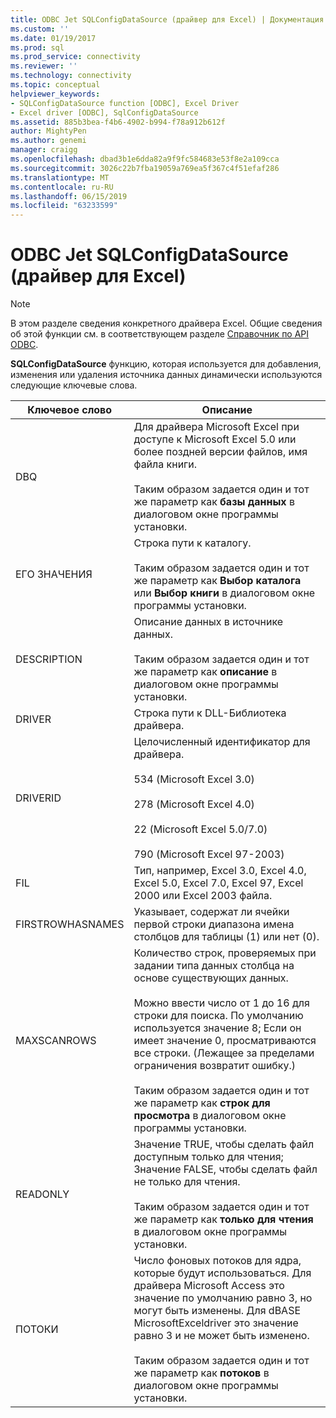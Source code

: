 ```yaml
---
title: ODBC Jet SQLConfigDataSource (драйвер для Excel) | Документация Майкрософт
ms.custom: ''
ms.date: 01/19/2017
ms.prod: sql
ms.prod_service: connectivity
ms.reviewer: ''
ms.technology: connectivity
ms.topic: conceptual
helpviewer_keywords:
- SQLConfigDataSource function [ODBC], Excel Driver
- Excel driver [ODBC], SqlConfigDataSource
ms.assetid: 885b3bea-f4b6-4902-b994-f78a912b612f
author: MightyPen
ms.author: genemi
manager: craigg
ms.openlocfilehash: dbad3b1e6dda82a9f9fc584683e53f8e2a109cca
ms.sourcegitcommit: 3026c22b7fba19059a769ea5f367c4f51efaf286
ms.translationtype: MT
ms.contentlocale: ru-RU
ms.lasthandoff: 06/15/2019
ms.locfileid: "63233599"
---
```

# <a name="odbc-jet-sqlconfigdatasource-excel-driver"></a>ODBC Jet SQLConfigDataSource (драйвер для Excel)
> [!NOTE]  
>  В этом разделе сведения конкретного драйвера Excel. Общие сведения об этой функции см. в соответствующем разделе [Справочник по API ODBC](../../odbc/reference/syntax/odbc-api-reference.md).  
  
 **SQLConfigDataSource** функцию, которая используется для добавления, изменения или удаления источника данных динамически используются следующие ключевые слова.  
  
|Ключевое слово|Описание|  
|-------------|-----------------|  
|DBQ|Для драйвера Microsoft Excel при доступе к Microsoft Excel 5.0 или более поздней версии файлов, имя файла книги.<br /><br /> Таким образом задается один и тот же параметр как **базы данных** в диалоговом окне программы установки.|  
|ЕГО ЗНАЧЕНИЯ|Строка пути к каталогу.<br /><br /> Таким образом задается один и тот же параметр как **Выбор каталога** или **Выбор книги** в диалоговом окне программы установки.|  
|DESCRIPTION|Описание данных в источнике данных.<br /><br /> Таким образом задается один и тот же параметр как **описание** в диалоговом окне программы установки.|  
|DRIVER|Строка пути к DLL-Библиотека драйвера.|  
|DRIVERID|Целочисленный идентификатор для драйвера.<br /><br /> 534 (Microsoft Excel 3.0)<br /><br /> 278 (Microsoft Excel 4.0)<br /><br /> 22 (Microsoft Excel 5.0/7.0)<br /><br /> 790 (Microsoft Excel 97-2003)|  
|FIL|Тип, например, Excel 3.0, Excel 4.0, Excel 5.0, Excel 7.0, Excel 97, Excel 2000 или Excel 2003 файла.|  
|FIRSTROWHASNAMES|Указывает, содержат ли ячейки первой строки диапазона имена столбцов для таблицы (1) или нет (0).|  
|MAXSCANROWS|Количество строк, проверяемых при задании типа данных столбца на основе существующих данных.<br /><br /> Можно ввести число от 1 до 16 для строки для поиска. По умолчанию используется значение 8; Если он имеет значение 0, просматриваются все строки. (Лежащее за пределами ограничения возвратит ошибку.)<br /><br /> Таким образом задается один и тот же параметр как **строк для просмотра** в диалоговом окне программы установки.|  
|READONLY|Значение TRUE, чтобы сделать файл доступным только для чтения; Значение FALSE, чтобы сделать файл не только для чтения.<br /><br /> Таким образом задается один и тот же параметр как **только для чтения** в диалоговом окне программы установки.|  
|ПОТОКИ|Число фоновых потоков для ядра, которые будут использоваться. Для драйвера Microsoft Access это значение по умолчанию равно 3, но могут быть изменены. Для dBASE MicrosoftExceldriver это значение равно 3 и не может быть изменено.<br /><br /> Таким образом задается один и тот же параметр как **потоков** в диалоговом окне программы установки.|
